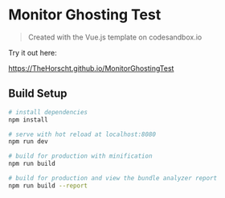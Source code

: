 # Monitor Ghosting Test

> Created with the Vue.js template on codesandbox.io

Try it out here:

https://TheHorscht.github.io/MonitorGhostingTest

## Build Setup

``` bash
# install dependencies
npm install

# serve with hot reload at localhost:8080
npm run dev

# build for production with minification
npm run build

# build for production and view the bundle analyzer report
npm run build --report
```